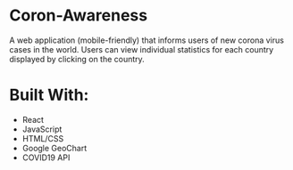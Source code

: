 # Coron-Awareness

A web application (mobile-friendly) that informs users of new corona virus cases in the world. Users can view individual statistics for each country displayed by clicking on the country. 

# Built With:

- React
- JavaScript
- HTML/CSS
- Google GeoChart
- COVID19 API
